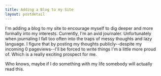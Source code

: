 ```yaml
---
title: Adding a Blog to my Site
layout: postdetail
---
```


I'm adding a blog to my site to encourage myself to dig deeper and more formally into my interests. Currently, I'm an avid journaler. Unfortunately when journaling I fall too often into the traps of messy thoughts and lazy language. I figure that by posting my thoughts publicly--despite my incoming 0 pageviews--I'll be forced to write things I'm a little more proud of. Which is a really exciting prospect for me.

Who knows, maybe if I do something with my life somebody will actually read this.